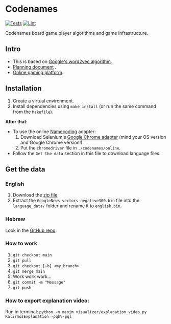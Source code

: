 # Codenames

[![Tests](https://github.com/mkali-personal/codenames/actions/workflows/tests.yml/badge.svg)](https://github.com/mkali-personal/codenames/actions/workflows/tests.yml)
[![Lint](https://github.com/mkali-personal/codenames/actions/workflows/lint.yml/badge.svg)](https://github.com/mkali-personal/codenames/actions/workflows/lint.yml)

Codenames board game player algorithms and game infrastructure.

## Intro

* This is based on [Google's word2vec algorithm](https://code.google.com/archive/p/word2vec/).
* [Planning document](https://docs.google.com/presentation/d/1RBwIRRtiqs30q3cF3HOAIZLEH6HoPZ_lY_x7SrbBfrc/edit#slide=id.p)
  .
* [Online gaming platform]().

## Installation

1. Create a virtual environment.
2. Install dependencies using `make install` (or run the same command from the `Makefile`).

**After that**:

* To use the online [Namecoding](https://namecoding.herokuapp.com/) adapter:
    1. Download Selenium's [Google Chrome adapter](https://selenium-python.readthedocs.io/installation.html#drivers)
       (mind your OS version and Google Chrome version!).
    2. Put the `chromedriver` file in `./codenames/online`.
* Follow the `Get the data` section in this file to download language files.

## Get the data

### English

1. Download the [zip file](https://drive.google.com/file/d/0B7XkCwpI5KDYNlNUTTlSS21pQmM/edit?usp=sharing).
2. Extract the `GoogleNews-vectors-negative300.bin` file into the `language_data/`
   folder and rename it to `english.bin`.

### Hebrew

Look in the [GitHub repo](https://github.com/Ronshm/hebrew-word2vec).

### How to work

1. `git checkout main`
2. `git pull`
3. `git checkout [-b] <my_branch>`
4. `git merge main`
5. Work work work...
6. `git commit -m "Message"`
7. `git push`

### How to export explanation video:
Run in terminal: `python -m manim visualizer/explanation_video.py KalirmozExplanation -pqh\-pql`
